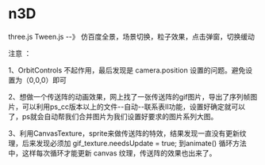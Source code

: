 # n3D
three.js  Tween.js --》 仿百度全景，场景切换，粒子效果，点击弹窗，切换缓动

注意 ：
  
  1、OrbitControls 不起作用，最后发现是 camera.position 设置的问题。避免设置为（0,0,0）即可
  
  2、想做一个传送阵的动画效果，网上找了一张传送阵的gif图片，导出了序列帧图片，可以利用ps_cc版本以上的文件--自动--联系表II功能，设置好确定就可以了，ps就会自动帮我们合并图片为我们设置好要求的图片系列大图。

  3、利用CanvasTexture，sprite来做传送阵的特效，结果发现一直没有更新纹理，后来发现必须加 gif_texture.needsUpdate = true; 到animate() 循环方法中，这样每次循环才能更新 canvas 纹理，传送阵的效果也出来了。
